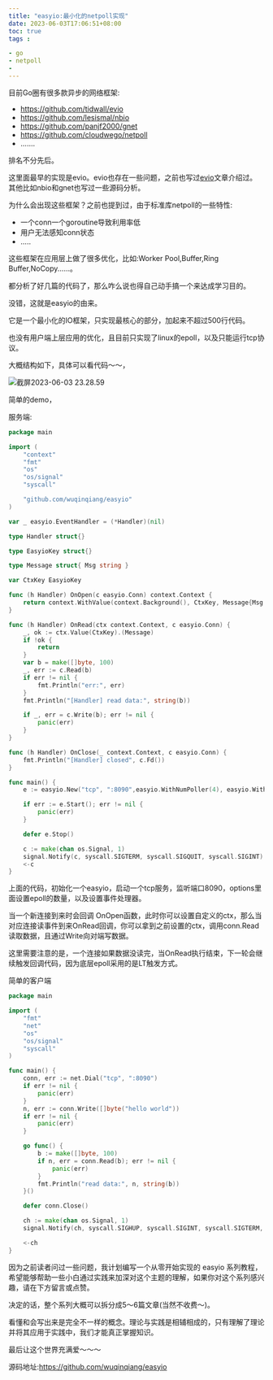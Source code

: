 ```yaml
---
title: "easyio:最小化的netpoll实现"
date: 2023-06-03T17:06:51+08:00 
toc: true 
tags :

- go
- netpoll
-
---
```




目前Go圈有很多款异步的网络框架:

- https://github.com/tidwall/evio
- https://github.com/lesismal/nbio
- https://github.com/panjf2000/gnet
- https://github.com/cloudwego/netpoll
- .......

排名不分先后。

这里面最早的实现是evio。evio也存在一些问题，之前也写过[evio](https://www.syst.top/posts/go/evio/)文章介绍过。 其他比如nbio和gnet也写过一些源码分析。

为什么会出现这些框架？之前也提到过，由于标准库netpoll的一些特性:

- 一个conn一个goroutine导致利用率低
- 用户无法感知conn状态
- .....

这些框架在应用层上做了很多优化，比如:Worker Pool,Buffer,Ring Buffer,NoCopy......。

都分析了好几篇的代码了，那么咋么说也得自己动手搞一个来达成学习目的。

没错，这就是easyio的由来。

它是一个最小化的IO框架，只实现最核心的部分，加起来不超过500行代码。

也没有用户端上层应用的优化，且目前只实现了linux的epoll，以及只能运行tcp协议。

大概结构如下，具体可以看代码～～，

![截屏2023-06-03 23.28.59](https://cdn.syst.top/%E6%88%AA%E5%B1%8F2023-06-11%2010.19.57.png)



简单的demo，

服务端:

```go
package main

import (
	"context"
	"fmt"
	"os"
	"os/signal"
	"syscall"

	"github.com/wuqinqiang/easyio"
)

var _ easyio.EventHandler = (*Handler)(nil)

type Handler struct{}

type EasyioKey struct{}

type Message struct{ Msg string }

var CtxKey EasyioKey

func (h Handler) OnOpen(c easyio.Conn) context.Context {
	return context.WithValue(context.Background(), CtxKey, Message{Msg: "helloword"})
}

func (h Handler) OnRead(ctx context.Context, c easyio.Conn) {
	_, ok := ctx.Value(CtxKey).(Message)
	if !ok {
		return
	}
	var b = make([]byte, 100)
	_, err := c.Read(b)
	if err != nil {
		fmt.Println("err:", err)
	}
	fmt.Println("[Handler] read data:", string(b))

	if _, err = c.Write(b); err != nil {
		panic(err)
	}
}

func (h Handler) OnClose(_ context.Context, c easyio.Conn) {
	fmt.Println("[Handler] closed", c.Fd())
}

func main() {
	e := easyio.New("tcp", ":8090",easyio.WithNumPoller(4), easyio.WithEventHandler(Handler{}))

	if err := e.Start(); err != nil {
		panic(err)
	}

	defer e.Stop()

	c := make(chan os.Signal, 1)
	signal.Notify(c, syscall.SIGTERM, syscall.SIGQUIT, syscall.SIGINT)
	<-c
}

```

上面的代码，初始化一个easyio，启动一个tcp服务，监听端口8090，options里面设置epoll的数量，以及设置事件处理器。

当一个新连接到来时会回调 OnOpen函数，此时你可以设置自定义的ctx，那么当对应连接读事件到来OnRead回调，你可以拿到之前设置的ctx，调用conn.Read读取数据，且通过Write向对端写数据。

这里需要注意的是，一个连接如果数据没读完，当OnRead执行结束，下一轮会继续触发回调代码，因为底层epoll采用的是LT触发方式。



简单的客户端

```go
package main

import (
	"fmt"
	"net"
	"os"
	"os/signal"
	"syscall"
)

func main() {
	conn, err := net.Dial("tcp", ":8090")
	if err != nil {
		panic(err)
	}
	n, err := conn.Write([]byte("hello world"))
	if err != nil {
		panic(err)
	}

	go func() {
		b := make([]byte, 100)
		if n, err = conn.Read(b); err != nil {
			panic(err)
		}
		fmt.Println("read data:", n, string(b))
	}()

	defer conn.Close()

	ch := make(chan os.Signal, 1)
	signal.Notify(ch, syscall.SIGHUP, syscall.SIGINT, syscall.SIGTERM, syscall.SIGQUIT)

	<-ch
}
```

因为之前读者问过一些问题，我计划编写一个从零开始实现的 easyio 系列教程，希望能够帮助一些小白通过实践来加深对这个主题的理解，如果你对这个系列感兴趣，请在下方留言或点赞。

决定的话，整个系列大概可以拆分成5～6篇文章(当然不收费～)。

看懂和会写出来是完全不一样的概念。理论与实践是相辅相成的，只有理解了理论并将其应用于实践中，我们才能真正掌握知识。

最后让这个世界充满爱～～～

源码地址:https://github.com/wuqinqiang/easyio





